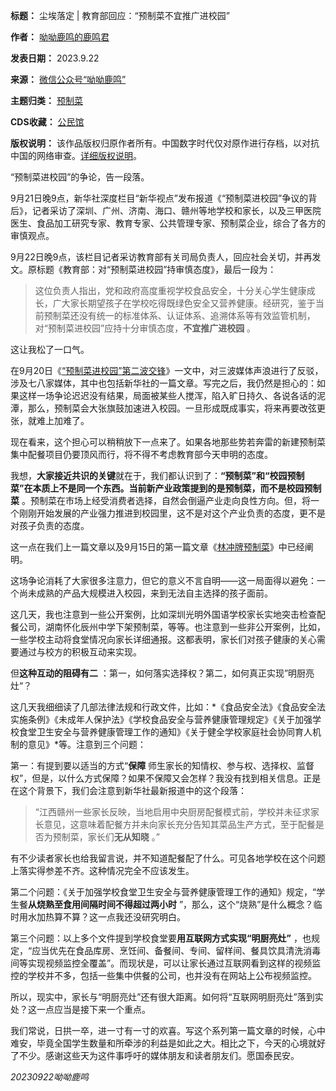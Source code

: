 

**标题：** 尘埃落定 | 教育部回应：“预制菜不宜推广进校园”  

**作者：** [呦呦鹿鸣的鹿鸣君](https://chinadigitaltimes.net/space/呦呦鹿鸣)  

**发表日期：** 2023.9.22  

**来源：** [微信公众号“呦呦鹿鸣”](https://web.archive.org/web/https://mp.weixin.qq.com/s/aNoHfcwMoo2FuQJwCAYmqg)  

**主题归类：** [预制菜](https://chinadigitaltimes.net/space/预制菜)  

**CDS收藏：** [公民馆](https://chinadigitaltimes.net/space/%E5%85%AC%E6%B0%91%E9%A6%86)  

**版权说明：** 该作品版权归原作者所有。中国数字时代仅对原作进行存档，以对抗中国的网络审查。[详细版权说明](https://chinadigitaltimes.net/chinese/copyright)。


“预制菜进校园”的争论，告一段落。


9月21日晚9点，新华社深度栏目“新华视点”发布报道《“预制菜进校园”争议的背后》，记者采访了深圳、广州、济南、海口、赣州等地学校和家长，以及三甲医院医生、食品加工研究专家、教育专家、公共管理专家、预制菜企业，综合了各方的审慎观点。


9月22日晚9点，该栏目记者采访教育部有关司局负责人，回应社会关切，并再发文。原标题《教育部：对“预制菜进校园”持审慎态度》，最后一段为：



> 
> 这位负责人指出，党和政府高度重视学校食品安全，十分关心学生健康成长，广大家长期望孩子在学校吃得既绿色安全又营养健康。经研究，鉴于当前预制菜还没有统一的标准体系、认证体系、追溯体系等有效监管机制，对“预制菜进校园”应持十分审慎态度，**不宜推广进校园** 。
> 
> 
> 


这让我松了一口气。


在9月20日《[“预制菜进校园”第二波交锋](https://web.archive.org/web/http://mp.weixin.qq.com/s?__biz=MjM5ODAzNTc2NA==&mid=2652891558&idx=1&sn=f85463dcd4d545b9af62c9a142f26b6a&chksm=bd3ba1fd8a4c28eb6559c495d72a747995318249bbda3f2badaefc255d2da0a506e4580d3996&scene=21#wechat_redirect)》一文中，对三波媒体声浪进行了反驳，涉及七八家媒体，其中也包括新华社的一篇文章。写完之后，我仍然是担心的：如果这样一场争论迟迟没有结果，局面被某些人搅浑，陷入旷日持久、各说各话的泥潭，那么，预制菜会大张旗鼓加速进入校园。一旦形成既成事实，将来再要改弦更张，就难上加难了。


现在看来，这个担心可以稍稍放下一点来了。如果各地那些势若奔雷的新建预制菜集中配餐项目仍要顶风而行，将不得不考虑教育部今天申明的态度。


我想，**大家接近共识的关键**就在于，我们都认识到了：**“预制菜”和“校园预制菜”在本质上不是同一个东西。当前新产业政策提到的是预制菜，而不是校园预制菜** 。预制菜在市场上经受消费者选择，自然会倒逼产业走向良性方向。但，将一个刚刚开始发展的产业强力推进到校园里，这不是对这个产业负责的态度，更不是对孩子负责的态度。


这一点在我们上一篇文章以及9月15日的第一篇文章《[林冲牌预制菜](https://chinadigitaltimes.net/chinese/700231.html)》中已经阐明。


这场争论消耗了大家很多注意力，但它的意义不言自明——这一局面得以避免：一个尚未成熟的产品大规模进入校园，来到无法自主选择的孩子面前。


这几天，我也注意到一些公开案例，比如深圳光明外国语学校家长实地突击检查配餐公司，湖南怀化辰州中学下架预制菜，等等。也注意到一些非公开案例，比如，一些学校主动将食堂情况向家长详细通报。这都表明，家长们对孩子健康的关心需要通过与校方的积极互动来实现。


但**这种互动的阻碍有二** ：第一，如何落实选择权？第二，如何真正实现”明厨亮灶“？


这几天我细细读了几部法律法规和行政文件，比如：*《食品安全法》《食品安全法实施条例》《未成年人保护法》《学校食品安全与营养健康管理规定》《关于加强学校食堂卫生安全与营养健康管理工作的通知》《关于健全学校家庭社会协同育人机制的意见》*等。注意到三个问题：


第一：有提到要以适当的方式“**保障** 师生家长的知情权、参与权、选择权、监督权”，但是，以什么方式保障？如果不保障又会怎样？我没有找到相关信息。正是在这个背景下，我们会注意到新华社最新报道中的这个段落：



> 
> “江西赣州一些家长反映，当地启用中央厨房配餐模式前，学校并未征求家长意见，这意味着配餐方并未向家长充分告知其菜品生产方式，至于配餐是否为预制菜，家长们**无从知晓** 。”
> 
> 
> 


有不少读者家长也给我留言说，并不知道配餐配了什么。可见各地学校在这个问题上落实得参差不齐。这种情况完全不应该发生。


第二个问题：《关于加强学校食堂卫生安全与营养健康管理工作的通知》规定，“学生餐**从烧熟至食用间隔时间不得超过两小时** ”，那么，这个“烧熟”是什么概念？临时用水加热算不算？这一点我还没研究明白。


第三个问题：以上多个文件提到学校食堂要**用互联网方式实现“明厨亮灶”** ，也规定，“应当优先在食品库房、烹饪间、备餐间、专间、留样间、餐具饮具清洗消毒间等实现视频监控全覆盖”。而现状是，可以让家长通过互联网看到这样的视频监控的学校并不多，包括一些集中供餐的公司，也并没有在网站上公布视频监控。


所以，现实中，家长与“明厨亮灶”还有很大距离。如何将“互联网明厨亮灶”落到实处？这一点应当是接下来一个重点。


我们常说，日拱一卒，进一寸有一寸的欢喜。写这个系列第一篇文章的时候，心中难安，毕竟全国学生数量和所牵涉的利益是如此之大。相比之下，今天的心境就好了不少。感谢这些天为这件事呼吁的媒体朋友和读者朋友们。愿国泰民安。


*20230922呦呦鹿鸣*

